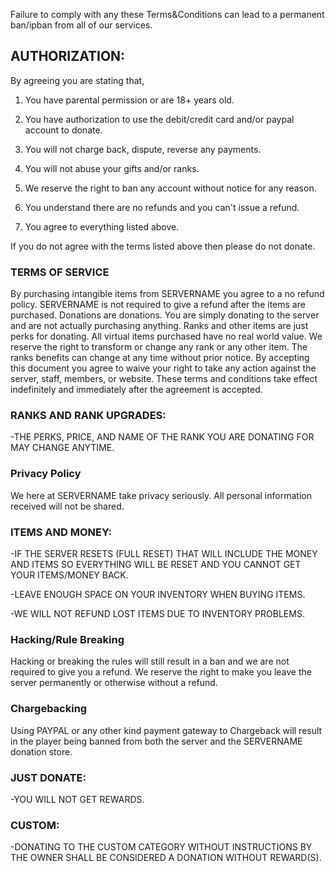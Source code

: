 Failure to comply with any these Terms&Conditions can lead to a permanent ban/ipban from all of our services.

## AUTHORIZATION:

By agreeing you are stating that,

1. You have parental permission or are 18+ years old.

2. You have authorization to use the debit/credit card and/or paypal account to donate.

3. You will not charge back, dispute, reverse any payments.

4. You will not abuse your gifts and/or ranks.

5. We reserve the right to ban any account without notice for any reason.

6. You understand there are no refunds and you can't issue a refund.

7. You agree to everything listed above.

If you do not agree with the terms listed above then please do not donate.

### TERMS OF SERVICE
By purchasing intangible items from SERVERNAME you agree to a no refund policy. SERVERNAME is not required to give a refund after the items are purchased. Donations are donations. You are simply donating to the server and are not actually purchasing anything. Ranks and other items are just perks for donating. All virtual items purchased have no real world value. We reserve the right to transform or change any rank or any other item. The ranks benefits can change at any time without prior notice. By accepting this document you agree to waive your right to take any action against the server, staff, members, or website. These terms and conditions take effect indefinitely and immediately after the agreement is accepted.

### RANKS AND RANK UPGRADES:

-THE PERKS, PRICE, AND NAME OF THE RANK YOU ARE DONATING FOR MAY CHANGE ANYTIME.

### Privacy Policy
We here at SERVERNAME take privacy seriously. All personal information received will not be shared.

### ITEMS AND MONEY:

-IF THE SERVER RESETS (FULL RESET) THAT WILL INCLUDE THE MONEY AND ITEMS SO EVERYTHING WILL BE RESET AND YOU CANNOT GET YOUR ITEMS/MONEY BACK.

-LEAVE ENOUGH SPACE ON YOUR INVENTORY WHEN BUYING ITEMS.

-WE WILL NOT REFUND LOST ITEMS DUE TO INVENTORY PROBLEMS.

### Hacking/Rule Breaking

Hacking or breaking the rules will still result in a ban and we are not required to give you a refund. We reserve the right to make you leave the server permanently or otherwise without a refund.

### Chargebacking

Using PAYPAL or any other kind payment gateway to Chargeback will result in the player being banned from both the server and the SERVERNAME donation store.

### JUST DONATE:

-YOU WILL NOT GET REWARDS.

### CUSTOM:

-DONATING TO THE CUSTOM CATEGORY WITHOUT INSTRUCTIONS BY THE OWNER SHALL BE CONSIDERED A DONATION WITHOUT REWARD(S).

